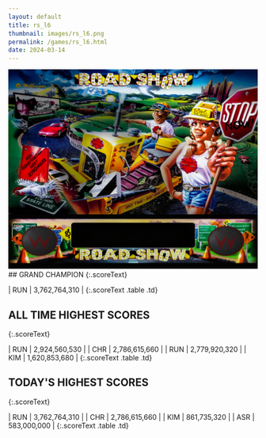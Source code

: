 ```yaml
---
layout: default
title: rs_l6
thumbnail: images/rs_l6.png
permalink: /games/rs_l6.html
date: 2024-03-14
---
```


<img src="../images/rs_l6.png" class="gameThumbnail img-fluid mx-auto align-middle">
## GRAND CHAMPION
{:.scoreText}

| RUN | 3,762,764,310 | 
{:.scoreText .table .td}

## ALL TIME HIGHEST SCORES
{:.scoreText}

| RUN | 2,924,560,530 | 
| CHR | 2,786,615,660 | 
| RUN | 2,779,920,320 | 
| KIM | 1,620,853,680 | 
{:.scoreText .table .td}

## TODAY'S HIGHEST SCORES
{:.scoreText}

| RUN | 3,762,764,310 | 
| CHR | 2,786,615,660 | 
| KIM | 861,735,320 | 
| ASR | 583,000,000 | 
{:.scoreText .table .td}
